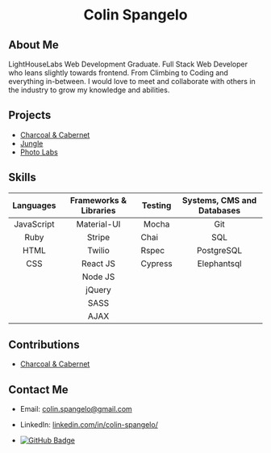 # <center>Colin Spangelo</center>


## About Me

LightHouseLabs Web Development Graduate. Full Stack Web Developer who leans slightly towards frontend. From Climbing to Coding and everything in-between. I would love to meet and collaborate with others in the industry to grow my knowledge and abilities.

## Projects

- [Charcoal & Cabernet](https://github.com/codingMadeSimple/Charcoal-Cabernet)
- [Jungle](https://github.com/codingMadeSimple/jungle)
- [Photo Labs](https://github.com/codingMadeSimple/lastPhotoLabs)

## Skills

| Languages | Frameworks & Libraries | Testing | Systems, CMS and Databases
| ----------- | -----------   | ----------- | ----------- |
| <center>JavaScript</center> | <center>Material-UI</center>     | <center>Mocha</center> | <center>Git</center> |
| <center>Ruby</center>       | <center>Stripe</center>  | <center></center>Chai | <center>SQL</center> |
| <center>HTML</center>       | <center>Twilio</center>  | <center></center>Rspec | <center>PostgreSQL</center>   |
| <center>CSS </center>       | <center>React JS</center>  | <center></center>Cypress | <center>Elephantsql</center> |
|            | <center>Node JS</center>  | | |
|            | <center>jQuery</center> | | |
|            | <center>SASS</center> | | |
|            | <center>AJAX</center> | | |

## Contributions

- [Charcoal & Cabernet](https://github.com/codingMadeSimple/Charcoal-Cabernet)

## Contact Me

- Email: colin.spangelo@gmail.com
- LinkedIn: [linkedin.com/in/colin-spangelo/](https://linkedin.com/in/colin-spangelo)

- [![GitHub Badge](https://img.shields.io/github/followers/codingMadeSimple?label=Follow&style=social)](https://github.com/codingMadeSimple)

<!--
**codingMadeSimple/codingMadeSimple** is a ✨ _special_ ✨ repository because its `README.md` (this file) appears on your GitHub profile.

Here are some ideas to get you started:

- 🔭 I’m currently working on ...
- 🌱 I’m currently learning ...
- 👯 I’m looking to collaborate on ...
- 🤔 I’m looking for help with ...
- 💬 Ask me about ...
- 📫 How to reach me: ...
- 😄 Pronouns: ...
- ⚡ Fun fact: ...
-->
